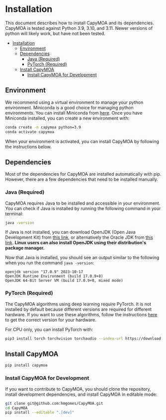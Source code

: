 # Installation
This document describes how to install CapyMOA and its dependencies. CapyMOA
is tested against Python 3.9, 3.10, and 3.11. Newer versions of python will
likely work, but have not been tested.

- [Installation](#installation)
  - [Environment](#environment)
  - [Dependencies](#dependencies)
    - [Java (Required)](#java-required)
    - [PyTorch (Required)](#pytorch-required)
  - [Install CapyMOA](#install-capymoa)
    - [Install CapyMOA for Development](#install-capymoa-for-development)

## Environment
We recommend using a virtual environment to manage your python environment. Miniconda
is a good choice for managing python environments. You can install Miniconda from
[here](https://docs.conda.io/en/latest/miniconda.html). Once you have Miniconda
installed, you can create a new environment with:

```bash
conda create -n capymoa python=3.9
conda activate capymoa
```

When your environment is activated, you can install CapyMOA by following the
instructions below.

## Dependencies
Most of the dependencies for CapyMOA are installed automatically with pip. 
However, there are a few dependencies that need to be installed manually.

### Java (Required)
CapyMOA requires Java to be installed and accessible in your environment. You
can check if Java is installed by running the following command in your terminal:

```bash
java -version
```

If Java is not installed, you can download OpenJDK (Open Java Development Kit) 
from [this link](https://openjdk.org/install/), or alternatively the Oracle 
JDK from [this link](https://www.oracle.com/java). **Linux users can also
install OpenJDK using their distribution's package manager.**

Now that Java is installed, you should see an output similar to the following
when you run the command ``java -version``:
```
openjdk version "17.0.9" 2023-10-17
OpenJDK Runtime Environment (build 17.0.9+8)
OpenJDK 64-Bit Server VM (build 17.0.9+8, mixed mode)
```

### PyTorch (Required)
The CapyMOA algorithms using deep learning require PyTorch. It
is not installed by default because different versions are required
for different hardware. If you want to use these algorithms, follow the
instructions [here](https://pytorch.org/get-started/locally/) to
get the correct version for your hardware.

For CPU only, you can install PyTorch with:
```bash
pip3 install torch torchvision torchaudio --index-url https://download.pytorch.org/whl/cpu
```

## Install CapyMOA

```bash
pip install capymoa
```

### Install CapyMOA for Development
If you want to contribute to CapyMOA, you should clone the repository, install
development dependencies, and install CapyMOA in editable mode:

```bash
git clone git@github.com:hmgomes/CapyMOA.git
cd CapyMOA
pip install --editable ".[dev]"
```
